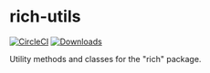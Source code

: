 # rich-utils

[![CircleCI](https://circleci.com/gh/timwedde/rich-utils.svg?style=svg)](https://circleci.com/gh/timwedde/rich-utils)
[![Downloads](https://pepy.tech/badge/rich-utils)](https://pepy.tech/project/rich-utils)

Utility methods and classes for the "rich" package.
